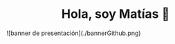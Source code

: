 <div align="center">
<h1 align="center">Hola, soy Matías 👋</h1>
</div>
![banner de presentación](./bannerGithub.png)
<!--
**2022matias/2022matias** is a ✨ _special_ ✨ repository because its `README.md` (this file) appears on your GitHub profile.

Here are some ideas to get you started:

- 🔭 I’m currently working on ...
- 🌱 I’m currently learning ...
- 👯 I’m looking to collaborate on ...
- 🤔 I’m looking for help with ...
- 💬 Ask me about ...
- 📫 How to reach me: ...
- 😄 Pronouns: ...
- ⚡ Fun fact: ...
-->
